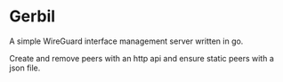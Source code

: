 # Gerbil

A simple WireGuard interface management server written in go.

Create and remove peers with an http api and ensure static peers with a json file. 
